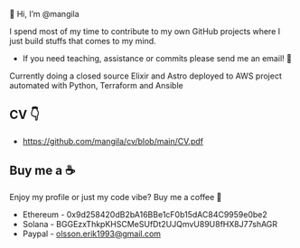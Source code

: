 👋 Hi, I’m @mangila

I spend most of my time to contribute to my own GitHub projects where I just build stuffs that comes to my mind.

- If you need teaching, assistance or commits please send me an email! :email:

Currently doing a closed source Elixir and Astro deployed to AWS project automated with Python, Terraform and Ansible

## CV :point_down:
* https://github.com/mangila/cv/blob/main/CV.pdf

## Buy me a :coffee:
Enjoy my profile or just my code vibe? Buy me a coffee :angel:

- Ethereum - 0x9d258420dB2bA16BBe1cF0b15dAC84C9959e0be2
- Solana - BGGEzxThkpKHSCMeSUfDt2UJQmvU89U8fHX8J77shAGR
- Paypal - olsson.erik1993@gmail.com
